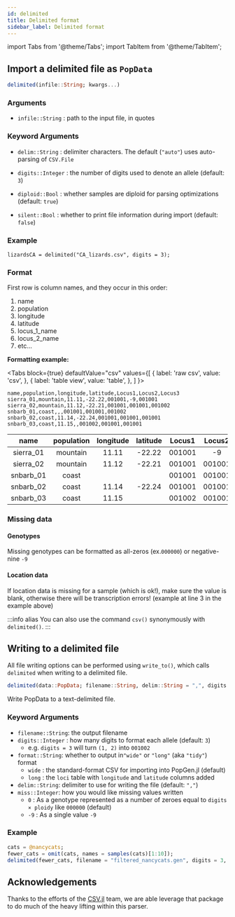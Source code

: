```yaml
---
id: delimited
title: Delimited format
sidebar_label: Delimited format
---
```

import Tabs from '@theme/Tabs';
import TabItem from '@theme/TabItem';

## Import a delimited file as `PopData`

```julia
delimited(infile::String; kwargs...)
```

### Arguments

- `infile::String` : path to the input file, in quotes

### Keyword Arguments

- `delim::String` : delimiter characters. The default (`"auto"`) uses auto-parsing of `CSV.File`

- `digits::Integer` : the number of digits used to denote an allele (default: `3`)
- `diploid::Bool`  : whether samples are diploid for parsing optimizations (default: `true`)
- `silent::Bool` : whether to print file information during import (default: `false`)

### Example
```
lizardsCA = delimited("CA_lizards.csv", digits = 3);
```

### Format

First row is column names, and they occur in this order:
1. name
2. population
3. longitude
4. latitude
5. locus_1_name
6. locus_2_name
7. etc...

**Formatting example:**

<Tabs
  block={true}
  defaultValue="csv"
  values={[
    { label: 'raw csv', value: 'csv', },
    { label: 'table view', value: 'table', },
  ]
}>
<TabItem value="csv">

```
name,population,longitude,latitude,Locus1,Locus2,Locus3
sierra_01,mountain,11.11,-22.22,001001,-9,001001
sierra_02,mountain,11.12,-22.21,001001,001001,001002
snbarb_01,coast,,,001001,001001,001002
snbarb_02,coast,11.14,-22.24,001001,001001,001001
snbarb_03,coast,11.15,,001002,001001,001001
```

</TabItem>
<TabItem value="table">

|name|population|longitude|latitude|Locus1|Locus2|Locus3|
|:--: |:--: |:--: |:--: |:--: |:--: |:--: |
|sierra_01|mountain|11.11|-22.22|001001|-9|001001|
|sierra_02|mountain|11.12|-22.21|001001|001001|001002|
|snbarb_01|coast|||001001|001001|001002|
|snbarb_02|coast|11.14|-22.24|001001|001001|001001|
|snbarb_03|coast|11.15||001002|001001|001001|

</TabItem>
</Tabs>

### Missing data
#### Genotypes
Missing genotypes can be formatted as all-zeros (ex.`000000`) or negative-nine `-9`

#### Location data
If location data is missing for a sample (which is ok!), make sure the value is blank, otherwise there will be transcription errors! (example at line 3 in the example above)

:::info alias
You can also use the command `csv()` synonymously with `delimited()`. 
:::

## Writing to a delimited file
All file writing options can be performed using `write_to()`, which calls `delimited` when writing to a delimited file.
```julia
delimited(data::PopData; filename::String, delim::String = ",", digits::Integer = 3, format::String = "wide", miss::Int = 0)
```
Write PopData to a text-delimited file. 
### Keyword Arguments
- `filename::String`: the output filename
- `digits::Integer` : how many digits to format each allele (default: `3`)
  - e.g. `digits = 3` will turn `(1, 2)` into `001002`
- `format::String`: whether to output in`"wide"` or `"long"` (aka `"tidy"`) format 
  - `wide` : the standard-format CSV for importing into PopGen.jl (default)
  - `long` : the `loci` table with `longitude` and `latitude` columns added
- `delim::String`: delimiter to use for writing the file (default: `","`)
- `miss::Integer`: how you would like missing values written 
    - `0` : As a genotype represented as a number of zeroes equal to `digits × ploidy` like `000000` (default) 
    - `-9` : As a single value `-9`

### Example
```julia
cats = @nancycats;
fewer_cats = omit(cats, names = samples(cats)[1:10]);
delimited(fewer_cats, filename = "filtered_nancycats.gen", digits = 3, format = "wide", delim = " ")
```

## Acknowledgements
Thanks to the efforts of the [CSV.jl](https://github.com/JuliaData/CSV.jl) team, we are able leverage that package to do much of the heavy lifting within this parser. 
